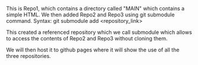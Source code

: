 This is Repo1, which contains a directory called "MAIN" which contains a simple HTML.
We then added Repo2 and Repo3 using git submodule command.
Syntax: git submodule add <repository_link> 

This created a referenced repository which we call submodule which allows to access the contents of Repo2 and Repo3 without cloning them.

We will then host it to github pages where it will show the use of all the three repositories.
